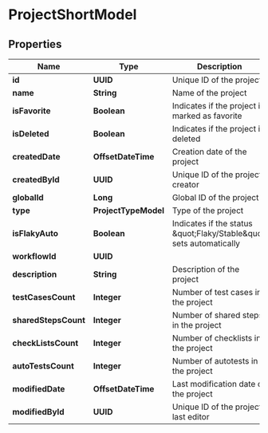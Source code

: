 

# ProjectShortModel


## Properties

| Name | Type | Description | Notes |
|------------ | ------------- | ------------- | -------------|
|**id** | **UUID** | Unique ID of the project |  |
|**name** | **String** | Name of the project |  |
|**isFavorite** | **Boolean** | Indicates if the project is marked as favorite |  |
|**isDeleted** | **Boolean** | Indicates if the project is deleted |  |
|**createdDate** | **OffsetDateTime** | Creation date of the project |  |
|**createdById** | **UUID** | Unique ID of the project creator |  |
|**globalId** | **Long** | Global ID of the project |  |
|**type** | **ProjectTypeModel** | Type of the project |  |
|**isFlakyAuto** | **Boolean** | Indicates if the status \&quot;Flaky/Stable\&quot; sets automatically |  |
|**workflowId** | **UUID** |  |  |
|**description** | **String** | Description of the project |  [optional] |
|**testCasesCount** | **Integer** | Number of test cases in the project |  [optional] |
|**sharedStepsCount** | **Integer** | Number of shared steps in the project |  [optional] |
|**checkListsCount** | **Integer** | Number of checklists in the project |  [optional] |
|**autoTestsCount** | **Integer** | Number of autotests in the project |  [optional] |
|**modifiedDate** | **OffsetDateTime** | Last modification date of the project |  [optional] |
|**modifiedById** | **UUID** | Unique ID of the project last editor |  [optional] |



